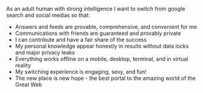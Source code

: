 As an adult human with strong intelligence I want to switch from google search and social medias so that:

- Answers and feeds are provable, comprehensive, and convenient for me
- Communications with friends are guaranteed and provably private
- I can contribute and have a fair share of the success
- My personal knowledge appear honestly in results without data locks and major privacy leaks
- Everything works offline on a mobile, desktop, terminal, and in virtual reality
- My switching experience is engaging, sexy, and fun! 
- The new place is new hope - the best portal to the amazing world of the Great Web
